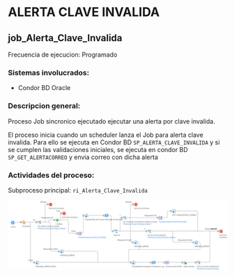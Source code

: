# ALERTA CLAVE INVALIDA

## job_Alerta_Clave_Invalida

Frecuencia de ejecucion: Programado

### Sistemas involucrados: 

- Condor BD Oracle


### Descripcion general:
Proceso Job sincronico ejecutado ejecutar una alerta por clave invalida.   



El proceso inicia cuando un scheduler lanza el Job para alerta clave invalida. Para ello se ejecuta en Condor BD `SP_ALERTA_CLAVE_INVALIDA` y si se cumplen las validaciones iniciales, se ejecuta en condor BD `SP_GET_ALERTACORREO` y envia correo con dicha alerta




### Actividades del proceso: 
Subproceso principal: `ri_Alerta_Clave_Invalida`

![alt text](assets/ri_Alerta_Clave_Invalida.png)




